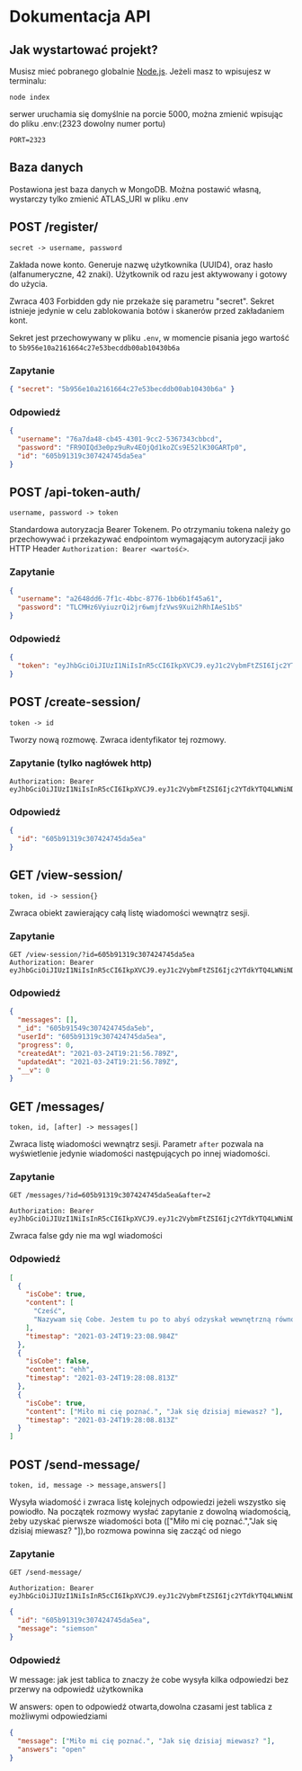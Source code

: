 # Dokumentacja API

## Jak wystartować projekt?

Musisz mieć pobranego globalnie [Node.js](https://nodejs.org/dist/v14.16.0/node-v14.16.0-x64.msi). Jeżeli masz to wpisujesz w terminalu:

```terminal
node index
```

serwer uruchamia się domyślnie na porcie 5000, można zmienić wpisując do pliku .env:(2323 dowolny numer portu)

```dotenv
PORT=2323
```

## Baza danych

Postawiona jest baza danych w MongoDB. Można postawić własną, wystarczy tylko zmienić ATLAS_URI w pliku .env

## POST /register/

`secret -> username, password`

Zakłada nowe konto. Generuje nazwę użytkownika (UUID4), oraz hasło (alfanumeryczne, 42 znaki). Użytkownik od razu jest aktywowany i gotowy do użycia.

Zwraca 403 Forbidden gdy nie przekaże się parametru "secret". Sekret istnieje jedynie w celu zablokowania botów i skanerów przed zakładaniem kont.

Sekret jest przechowywany w pliku `.env`, w momencie pisania jego wartość to `5b956e10a2161664c27e53becddb00ab10430b6a`

### Zapytanie

```json
{ "secret": "5b956e10a2161664c27e53becddb00ab10430b6a" }
```

### Odpowiedź

```json
{
  "username": "76a7da48-cb45-4301-9cc2-5367343cbbcd",
  "password": "FR9OIQd3e0pz9uRv4EOjQd1koZCs9E52lK30GARTp0",
  "id": "605b91319c307424745da5ea"
}
```

## POST /api-token-auth/

`username, password -> token`

Standardowa autoryzacja Bearer Tokenem. Po otrzymaniu tokena należy go przechowywać i przekazywać endpointom wymagającym autoryzacji jako HTTP Header `Authorization: Bearer <wartość>`.

### Zapytanie

```json
{
  "username": "a2648dd6-7f1c-4bbc-8776-1bb6b1f45a61",
  "password": "TLCMHz6VyiuzrQi2jr6wmjfzVws9Xui2hRhIAeS1bS"
}
```

### Odpowiedź

```json
{
  "token": "eyJhbGciOiJIUzI1NiIsInR5cCI6IkpXVCJ9.eyJ1c2VybmFtZSI6Ijc2YTdkYTQ4LWNiNDUtNDMwMS05Y2MyLTUzNjczNDNjYmJjZCIsInBhc3N3b3JkIjoiRlI5T0lRZDNlMHB6OXVSdjRFT2pRZDFrb1pDczlFNTJsSzMwR0FSVHAwIiwiaWF0IjoxNjE2NjEzNjk3LCJleHAiOjE2MTY2MTQ4OTd9.lKwiFpkWfdrdo5VL4zXql2h1YwmfDx423LSgl0_skcc"
}
```

## POST /create-session/

`token -> id`

Tworzy nową rozmowę. Zwraca identyfikator tej rozmowy.

### Zapytanie (tylko nagłówek http)

```http
Authorization: Bearer eyJhbGciOiJIUzI1NiIsInR5cCI6IkpXVCJ9.eyJ1c2VybmFtZSI6Ijc2YTdkYTQ4LWNiNDUtNDMwMS05Y2MyLTUzNjczNDNjYmJjZCIsInBhc3N3b3JkIjoiRlI5T0lRZDNlMHB6OXVSdjRFT2pRZDFrb1pDczlFNTJsSzMwR0FSVHAwIiwiaWF0IjoxNjE2NjEzNjk3LCJleHAiOjE2MTY2MTQ4OTd9.lKwiFpkWfdrdo5VL4zXql2h1YwmfDx423LSgl0_skcc
```

### Odpowiedź

```json
{
  "id": "605b91319c307424745da5ea"
}
```

## GET /view-session/

`token, id -> session{}`

Zwraca obiekt zawierający całą listę wiadomości wewnątrz sesji.

### Zapytanie

```http
GET /view-session/?id=605b91319c307424745da5ea
Authorization: Bearer eyJhbGciOiJIUzI1NiIsInR5cCI6IkpXVCJ9.eyJ1c2VybmFtZSI6Ijc2YTdkYTQ4LWNiNDUtNDMwMS05Y2MyLTUzNjczNDNjYmJjZCIsInBhc3N3b3JkIjoiRlI5T0lRZDNlMHB6OXVSdjRFT2pRZDFrb1pDczlFNTJsSzMwR0FSVHAwIiwiaWF0IjoxNjE2NjEzNjk3LCJleHAiOjE2MTY2MTQ4OTd9.lKwiFpkWfdrdo5VL4zXql2h1YwmfDx423LSgl0_skcc
```

### Odpowiedź

```json
{
  "messages": [],
  "_id": "605b91549c307424745da5eb",
  "userId": "605b91319c307424745da5ea",
  "progress": 0,
  "createdAt": "2021-03-24T19:21:56.789Z",
  "updatedAt": "2021-03-24T19:21:56.789Z",
  "__v": 0
}
```

## GET /messages/

`token, id, [after] -> messages[]`

Zwraca listę wiadomości wewnątrz sesji. Parametr `after` pozwala na wyświetlenie jedynie wiadomości następujących po innej wiadomości.

### Zapytanie

```http
GET /messages/?id=605b91319c307424745da5ea&after=2

Authorization: Bearer eyJhbGciOiJIUzI1NiIsInR5cCI6IkpXVCJ9.eyJ1c2VybmFtZSI6Ijc2YTdkYTQ4LWNiNDUtNDMwMS05Y2MyLTUzNjczNDNjYmJjZCIsInBhc3N3b3JkIjoiRlI5T0lRZDNlMHB6OXVSdjRFT2pRZDFrb1pDczlFNTJsSzMwR0FSVHAwIiwiaWF0IjoxNjE2NjEzNjk3LCJleHAiOjE2MTY2MTQ4OTd9.lKwiFpkWfdrdo5VL4zXql2h1YwmfDx423LSgl0_skcc
```

Zwraca false gdy nie ma wgl wiadomości

### Odpowiedź

```json
[
  {
    "isCobe": true,
    "content": [
      "Cześć",
      "Nazywam się Cobe. Jestem tu po to abyś odzyskał wewnętrzną równowagę. Powiedz mi jak masz na imię."
    ],
    "timestap": "2021-03-24T19:23:08.984Z"
  },
  {
    "isCobe": false,
    "content": "ehh",
    "timestap": "2021-03-24T19:28:08.813Z"
  },
  {
    "isCobe": true,
    "content": ["Miło mi cię poznać.", "Jak się dzisiaj miewasz? "],
    "timestap": "2021-03-24T19:28:08.813Z"
  }
]
```

## POST /send-message/

`token, id, message -> message,answers[]`

Wysyła wiadomość i zwraca listę kolejnych odpowiedzi jeżeli wszystko się powiodło.
Na początek rozmowy wysłać zapytanie z dowolną wiadomością, żeby uzyskać pierwsze wiadomości bota (["Miło mi cię poznać.","Jak się dzisiaj miewasz? "]),bo rozmowa powinna się zacząć od niego

### Zapytanie

```http
GET /send-message/

Authorization: Bearer eyJhbGciOiJIUzI1NiIsInR5cCI6IkpXVCJ9.eyJ1c2VybmFtZSI6Ijc2YTdkYTQ4LWNiNDUtNDMwMS05Y2MyLTUzNjczNDNjYmJjZCIsInBhc3N3b3JkIjoiRlI5T0lRZDNlMHB6OXVSdjRFT2pRZDFrb1pDczlFNTJsSzMwR0FSVHAwIiwiaWF0IjoxNjE2NjEzNjk3LCJleHAiOjE2MTY2MTQ4OTd9.lKwiFpkWfdrdo5VL4zXql2h1YwmfDx423LSgl0_skcc
```

```json
{
  "id": "605b91319c307424745da5ea",
  "message": "siemson"
}
```

### Odpowiedź

W message: jak jest tablica to znaczy że cobe wysyła kilka odpowiedzi bez przerwy na odpowiedź użytkownika

W answers: open to odpowiedź otwarta,dowolna czasami jest tablica z możliwymi odpowiedziami

```json
{
  "message": ["Miło mi cię poznać.", "Jak się dzisiaj miewasz? "],
  "answers": "open"
}
```
